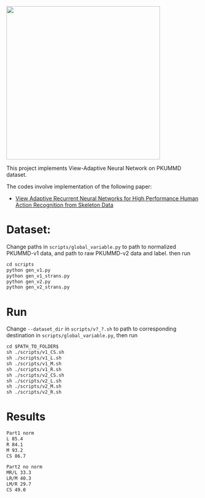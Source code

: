<p>
  <img src="https://www.icst.pku.edu.cn/struct/Projects/PKU-MMD_files/teaser.png" width="400">
</p>

This project implements View-Adaptive Neural Network on PKUMMD dataset. 

The codes involve implementation of the following paper: 

- [View Adaptive Recurrent Neural Networks for High Performance
Human Action Recognition from Skeleton Data](https://openaccess.thecvf.com/content_ICCV_2017/papers/Zhang_View_Adaptive_Recurrent_ICCV_2017_paper.pdf)


# Dataset:
Change paths in `scripts/global_variable.py` to path to normalized PKUMMD-v1 data, and path to raw PKUMMD-v2 data and label.
then run
```txt
cd scripts
python gen_v1.py
python gen_v1_strans.py
python gen_v2.py
python gen_v2_strans.py
```

# Run
Change `--dataset_dir` in `scripts/v?_?.sh` to path to corresponding destination in `scripts/global_variable.py`, 
then run
```txt
cd $PATH_TO_FOLDER$
sh ./scripts/v1_CS.sh
sh ./scripts/v1_L.sh
sh ./scripts/v1_M.sh
sh ./scripts/v1_R.sh
sh ./scripts/v2_CS.sh
sh ./scripts/v2_L.sh
sh ./scripts/v2_M.sh
sh ./scripts/v2_R.sh
```

# Results
```txt
Part1 norm 
L 85.4
R 84.1
M 93.2
CS 86.7

Part2 no norm
MR/L 33.3
LR/M 40.3
LM/R 29.7
CS 49.0
```